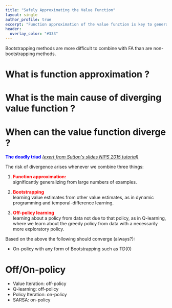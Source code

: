 ```yaml
---
title: "Safely Approximating the Value Function"
layout: single
author_profile: true
excerpt: "Function approximation of the value function is key to generalisation. However, one has to be careful!"
header:
  overlay_color: "#333"
---
```


Bootstrapping methods are more difficult to combine with FA than are non-bootstrapping methods.

<!-- KaTeX -->
<script src="https://cdn.mathjax.org/mathjax/latest/MathJax.js?config=TeX-AMS-MML_HTMLorMML" type="text/javascript"></script>

# What is function approximation ?


# What is the main cause of diverging value function ?


# When can the value function diverge ?

<span style="color:blue"><b>The deadly triad</b></span> [*(exert from Sutton's slides NIPS 2015 tutorial)*](http://media.nips.cc/Conferences/2015/tutorialslides/SuttonIntroRL-nips-2015-tutorial.pdf)


The risk of divergence arises whenever we combine three things:

1. <span style="color:red"><b>Function approximation:</b></span><br>
significantly generalizing from large numbers of examples.

2. <span style="color:red"><b>Bootstrapping</b></span><br>
learning value estimates from other value estimates,
as in dynamic programming and temporal-difference learning.

3. <span style="color:red"><b>Off-policy learning</b></span><br>
learning about a policy from data not due to that policy,
as in Q-learning, where we learn about the greedy policy from
data with a necessarily more exploratory policy.

Based on the above the following should converge (always?):

* On-policy with any form of Bootstrapping such as TD(0)


# Off/On-policy

* Value Iteration: off-policy
* Q-learning: off-policy
* Policy Iteration: on-policy
* SARSA: on-policy
